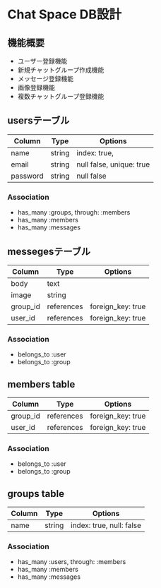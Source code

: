# Chat Space  DB設計

## 機能概要
- ユーザー登録機能
- 新規チャットグループ作成機能
- メッセージ登録機能
- 画像登録機能
- 複数チャットグループ登録機能

## usersテーブル

|Column|Type|Options|
|------|----|-------|
|name|string|index: true,|
|email|string|null false, unique: true|
|password|string|null false|

### Association
- has_many :groups, through: :members
- has_many :members
- has_many :messages

## messegesテーブル

|Column|Type|Options|
|------|----|-------|
|body|text||
|image|string||
|group_id|references|foreign_key: true|
|user_id|references|foreign_key: true|

### Association
- belongs_to :user
- belongs_to :group

## members table

|Column|Type|Options|
|------|----|-------|
|group_id|references|foreign_key: true|
|user_id|references|foreign_key: true|

### Association
- belongs_to :user
- belongs_to :group

## groups table

|Column|Type|Options|
|------|----|-------|
|name|string|index: true, null: false|

### Association
- has_many :users, through: :members
- has_many :members
- has_many :messages
